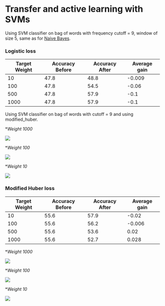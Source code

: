 # Transfer and active learning with SVMs

Using SVM classifier on bag of words with frequency cutoff = 9, window of size 5, same as for [Naive Bayes](transfer_active.md).

### Logistic loss

|Target Weight| Accuracy Before | Accuracy After | Average gain|
| --- | --- | --- | --- |
|10|47.8|48.8|-0.009|
|100|47.8|54.5|-0.06|
|500|47.8|57.9|-0.1|
|1000|47.8|57.9|-0.1|

Using SVM classifier on bag of words with cutoff = 9 and using modified_huber. 

**Weight 1000*

![](http://davtyan.org/pml/WeightedSVMPartialFitPassiveTransferClassifier_Medline_weight1000.png)


**Weight 100*

![](http://davtyan.org/pml/WeightedSVMPartialFitPassiveTransferClassifier_Medline_weight100.png)


**Weight 10*

![](http://davtyan.org/pml/WeightedSVMPartialFitPassiveTransferClassifier_Medline_weight10.png)

### Modified Huber loss

|Target Weight| Accuracy Before | Accuracy After | Average gain|
| --- | --- | --- | --- |
|10|55.6|57.9|-0.02|
|100|55.6|56.2|-0.006|
|500|55.6|53.6|0.02|
|1000|55.6|52.7|0.028|

**Weight 1000*

![](http://davtyan.org/pml/WeightedSVMHuberPartialFitPassiveTransferClassifier_Medline_weight1000.png)

**Weight 100*

![](http://davtyan.org/pml/WeightedSVMHuberPartialFitPassiveTransferClassifier_Medline_weight100.png)

**Weight 10*

![](http://davtyan.org/pml/WeightedSVMHuberPartialFitPassiveTransferClassifier_Medline_weight10.png)

